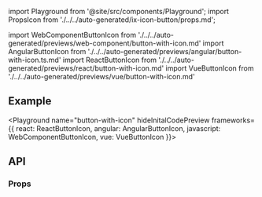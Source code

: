 import Playground from '@site/src/components/Playground';
import PropsIcon from './../../auto-generated/ix-icon-button/props.md';

import WebComponentButtonIcon from './../../auto-generated/previews/web-component/button-with-icon.md'
import AngularButtonIcon from './../../auto-generated/previews/angular/button-with-icon.ts.md'
import ReactButtonIcon from './../../auto-generated/previews/react/button-with-icon.md'
import VueButtonIcon from './../../auto-generated/previews/vue/button-with-icon.md'

## Example

<Playground
name="button-with-icon"
hideInitalCodePreview
frameworks={{
  react: ReactButtonIcon,
  angular: AngularButtonIcon,
  javascript: WebComponentButtonIcon,
  vue: VueButtonIcon
}}></Playground>

## API

### Props

<PropsIcon />
